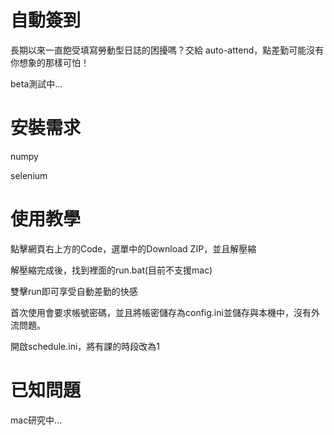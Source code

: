 # 自動簽到

長期以來一直飽受填寫勞動型日誌的困擾嗎？交給 auto-attend，點差勤可能沒有你想象的那樣可怕！

beta測試中...


# 安裝需求

numpy

selenium

# 使用教學

點擊網頁右上方的Code，選單中的Download ZIP，並且解壓縮

解壓縮完成後，找到裡面的run.bat(目前不支援mac)

雙擊run即可享受自動差勤的快感

首次使用會要求帳號密碼，並且將帳密儲存為config.ini並儲存與本機中，沒有外流問題。

開啟schedule.ini，將有課的時段改為1

# 已知問題

mac研究中...
